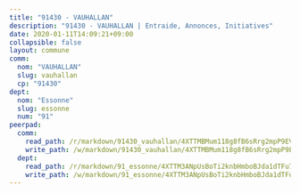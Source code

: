 ```yaml
---
title: "91430 - VAUHALLAN"
description: "91430 - VAUHALLAN | Entraide, Annonces, Initiatives"
date: 2020-01-11T14:09:21+09:00
collapsible: false
layout: commune
comm:
  nom: "VAUHALLAN"
  slug: vauhallan
  cp: "91430"
dept:
  nom: "Essonne"
  slug: essonne
  num: "91"
peerpad:
  comm:
    read_path: /r/markdown/91430_vauhallan/4XTTMBMum118g8fB6sRrg2mpP9EV1MFeQYdXxtfwiTYi4Q9gd
    write_path: /w/markdown/91430_vauhallan/4XTTMBMum118g8fB6sRrg2mpP9EV1MFeQYdXxtfwiTYi4Q9gd-K3TgU2EMZXZfx1xqZSPAciEsGgrzhHmsoVDAFJX1HSf2UGHALi6DBaSswyoNtn6H2MmkvobKMEa6Qc9co1UcpxjSePfXRNabJeVjZxJsAJhqLFExTJpHEDx5HozqhEpivgs1eTZK
  dept:
    read_path: /r/markdown/91_essonne/4XTTM3ANpUsBoTi2knbHmboBJda1dTFu7ky8ZK9dB2RyMMfWF
    write_path: /w/markdown/91_essonne/4XTTM3ANpUsBoTi2knbHmboBJda1dTFu7ky8ZK9dB2RyMMfWF-K3TgUyWqeJSocSvH4aaj1ao8GVHVL7XNdUYQ4QUUeH9BAdnr24zoBJ2C3FCPvjfnNG6dyrzadtyfizxGKpMjZFU9wDjSpA4g6VtDcxL8iEmbLsyV9TFoF7XzgcRopbNZHgpYvcW3
---
```


